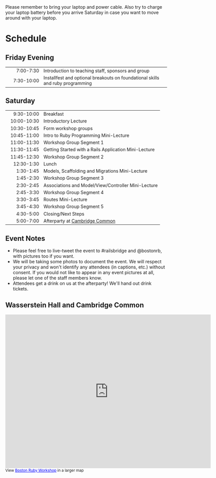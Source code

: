 <div class="alert alert-info">
  Please remember to bring your laptop and
power cable. Also try to charge your laptop 
battery before you arrive Saturday in case you want to move around with your laptop.
</div>


# Schedule

## Friday Evening

<style>
td { font-size: 14px }
td:first-child { width:7em; text-align:right}
</style>

<table class='table table-bordered table-striped'>
  <tr><td>7:00-7:30</td><td>Introduction to teaching staff, sponsors and group</td></tr>
  <tr><td>7:30-10:00</td><td>Installfest and optional breakouts on foundational skills and ruby programming</td></tr>
</table>

## Saturday

<table class='table table-bordered table-striped'>
  <tr><td>9:30-10:00</td><td>Breakfast</td></tr>
  <tr><td>10:00-10:30</td><td>Introductory Lecture</td></tr>
  <tr><td>10:30-10:45</td><td>Form workshop groups</td></tr>
  <tr><td>10:45-11:00</td><td>Intro to Ruby Programming Mini-Lecture</td></tr>
  <tr><td>11:00-11:30</td><td>Workshop Group Segment 1</td></tr>
  <tr><td>11:30-11:45</td><td>Getting Started with a Rails Application Mini-Lecture</td></tr>
  <tr><td>11:45-12:30</td><td>Workshop Group Segment 2</td></tr>
  <tr><td>12:30-1:30</td><td>Lunch</td></tr>
  <tr><td>1:30-1:45</td><td>Models, Scaffolding and Migrations Mini-Lecture</td></tr>
  <tr><td>1:45-2:30</td><td>Workshop Group Segment 3</td></tr>
  <tr><td>2:30-2:45</td><td>Associations and Model/View/Controller Mini-Lecture</td></tr>
  <tr><td>2:45-3:30</td><td>Workshop Group Segment 4</td></tr>
  <tr><td>3:30-3:45</td><td>Routes Mini-Lecture</td></tr>
  <tr><td>3:45-4:30</td><td>Workshop Group Segment 5</td></tr>
  <tr><td>4:30-5:00</td><td>Closing/Next Steps</td></tr>
  <tr><td>5:00-7:00</td><td>Afterparty at 
    <a href="http://www.cambridgecommonrestaurant.com/main.html">Cambridge Common</a> </td></tr>

</table>


## Event Notes

* Please feel free to live-tweet the event to #railsbridge and @bostonrb, with pictures too if you want.
* We will be taking some photos to document the event. We will respect your privacy and
  won't identify  any attendees (in captions, etc.) without consent. If
  you would not like to appear in any event pictures at all, please let one
  of the staff members know.
* Attendees get a drink on us at the afterparty! We'll hand out drink
  tickets.



## Wasserstein Hall and Cambridge Common


<iframe width="640" height="480" frameborder="0" scrolling="no" marginheight="0" marginwidth="0" src="https://maps.google.com/maps/ms?msa=0&amp;msid=214230502895826628026.0004c75b242b2232f4f72&amp;gl=us&amp;ie=UTF8&amp;t=m&amp;ll=42.380897,-71.119394&amp;spn=0.015216,0.027466&amp;z=15&amp;output=embed"></iframe><br /><small>View <a href="https://maps.google.com/maps/ms?msa=0&amp;msid=214230502895826628026.0004c75b242b2232f4f72&amp;gl=us&amp;ie=UTF8&amp;t=m&amp;ll=42.380897,-71.119394&amp;spn=0.015216,0.027466&amp;z=15&amp;source=embed" style="color:#0000FF;text-align:left">Boston Ruby Workshop</a> in a larger map</small>

